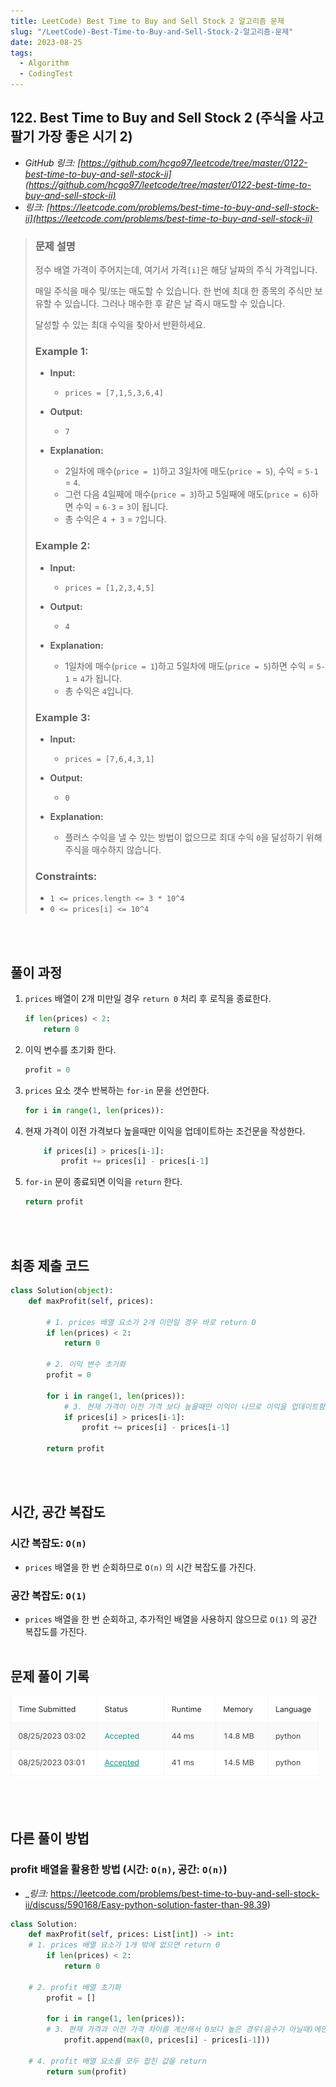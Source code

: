 ```yaml
---
title: LeetCode) Best Time to Buy and Sell Stock 2 알고리즘 문제
slug: "/LeetCode)-Best-Time-to-Buy-and-Sell-Stock-2-알고리즘-문제"
date: 2023-08-25
tags:
  - Algorithm
  - CodingTest
---
```


## 122. Best Time to Buy and Sell Stock 2 (주식을 사고 팔기 가장 좋은 시기 2)

- _GitHub 링크: [https://github.com/hcgo97/leetcode/tree/master/0122-best-time-to-buy-and-sell-stock-ii](https://github.com/hcgo97/leetcode/tree/master/0122-best-time-to-buy-and-sell-stock-ii)_
- _링크: [https://leetcode.com/problems/best-time-to-buy-and-sell-stock-ii](https://leetcode.com/problems/best-time-to-buy-and-sell-stock-ii)_

> ### 문제 설명
>
> 정수 배열 가격이 주어지는데, 여기서 가격`[i]`은 해당 날짜의 주식 가격입니다.
>
> 매일 주식을 매수 및/또는 매도할 수 있습니다. 한 번에 최대 한 종목의 주식만 보유할 수 있습니다. 그러나 매수한 후 같은 날 즉시 매도할 수 있습니다.
>
> 달성할 수 있는 최대 수익을 찾아서 반환하세요.
> 
> ### **Example 1:**
> 
> - **Input:**
>   - `prices = [7,1,5,3,6,4]`
>
> - **Output:**
>   - `7`
>  
> - **Explanation:**
>   - 2일차에 매수(`price = 1`)하고 3일차에 매도(`price = 5`), 수익 = `5-1` = `4`.
>   - 그런 다음 4일째에 매수(`price = 3`)하고 5일째에 매도(`price = 6`)하면 수익 = `6-3` = `3`이 됩니다.
>   - 총 수익은 `4 + 3` = `7`입니다.
> 
> ### **Example 2:**
> 
> - **Input:**
>   - `prices = [1,2,3,4,5]`
> 
> - **Output:**
>   - `4`
>  
> - **Explanation:**
>   - 1일차에 매수(`price = 1`)하고 5일차에 매도(`price = 5`)하면 수익 = `5-1` = `4`가 됩니다.
>   - 총 수익은 `4`입니다.
>  
> ### **Example 3:**
> 
> - **Input:**
>   - `prices = [7,6,4,3,1]`
> 
> - **Output:**
>   - `0`
>  
> - **Explanation:**
>   - 플러스 수익을 낼 수 있는 방법이 없으므로 최대 수익 `0`을 달성하기 위해 주식을 매수하지 않습니다.
> 
> ### **Constraints:**
>
> - `1 <= prices.length <= 3 * 10^4`
> - `0 <= prices[i] <= 10^4`
>
<br></br>

## 풀이 과정

1. `prices` 배열이 2개 미만일 경우 `return 0` 처리 후 로직을 종료한다.
    ```python
    if len(prices) < 2:
        return 0
    ```
    
2. 이익 변수를 초기화 한다.
    ```python
    profit = 0
    ```

3. `prices` 요소 갯수 반복하는 `for-in` 문을 선언한다.
    ```python
    for i in range(1, len(prices)):
    ```

4. 현재 가격이 이전 가격보다 높을때만 이익을 업데이트하는 조건문을 작성한다.
    ```python
        if prices[i] > prices[i-1]:
            profit += prices[i] - prices[i-1]
    ```

5. `for-in` 문이 종료되면 이익을 `return` 한다.
    ```python
    return profit
    ```
<br></br>

## 최종 제출 코드
```python
class Solution(object):
    def maxProfit(self, prices):
        
        # 1. prices 배열 요소가 2개 미만일 경우 바로 return 0
        if len(prices) < 2:
            return 0
        
        # 2. 이익 변수 초기화
        profit = 0
        
        for i in range(1, len(prices)):
            # 3. 현재 가격이 이전 가격 보다 높을때만 이익이 나므로 이익을 업데이트함
            if prices[i] > prices[i-1]:
                profit += prices[i] - prices[i-1]
                
        return profit
```
<br></br>

## 시간, 공간 복잡도

### 시간 복잡도: `O(n)`
- `prices` 배열을 한 번 순회하므로 `O(n)` 의 시간 복잡도를 가진다.

### 공간 복잡도: `O(1)`
- `prices` 배열을 한 번 순회하고, 추가적인 배열을 사용하지 않으므로 `O(1)` 의 공간 복잡도를 가진다.
<br></br>


## 문제 풀이 기록
![hyoj leet code submit history](img1.png "hyoj leet code submit history")

<br></br>

## 다른 풀이 방법

### profit 배열을 활용한 방법 (시간: `O(n)`, 공간: `O(n)`)
- _*링크:* https://leetcode.com/problems/best-time-to-buy-and-sell-stock-ii/discuss/590168/Easy-python-solution-faster-than-98.39)

```python
class Solution:
    def maxProfit(self, prices: List[int]) -> int:
	# 1. prices 배열 요소가 1개 밖에 없으면 return 0
        if len(prices) < 2:
            return 0

	# 2. profit 배열 초기화
        profit = []

        for i in range(1, len(prices)):
	    # 3. 현재 가격과 이전 가격 차이를 계산해서 0보다 높은 경우(음수가 아닐때)에만 profit 배열에 추가
            profit.append(max(0, prices[i] - prices[i-1]))

	# 4. profit 배열 요소를 모두 합친 값을 return
        return sum(profit)
```